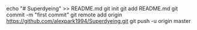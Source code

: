 echo "# Superdyeing" >> README.md
git init
git add README.md
git commit -m "first commit"
git remote add origin https://github.com/alexpark1994/Superdyeing.git
git push -u origin master
